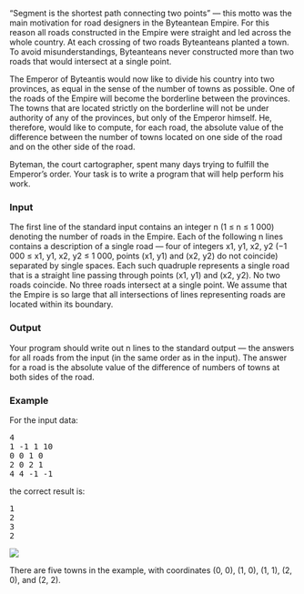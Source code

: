 <p>“Segment is the shortest path connecting two points” — this motto was the main motivation for road designers
in the Byteantean Empire. For this reason all roads constructed in the Empire were straight and led across
the whole country. At each crossing of two roads Byteanteans planted a town. To avoid misunderstandings,
Byteanteans never constructed more than two roads that would intersect at a single point.</p><p>
The Emperor of Byteantis would now like to divide his country into two provinces, as equal in the sense
of the number of towns as possible. One of the roads of the Empire will become the borderline between the
provinces. The towns that are located strictly on the borderline will not be under authority of any of the
provinces, but only of the Emperor himself. He, therefore, would like to compute, for each road, the absolute
value of the difference between the number of towns located on one side of the road and on the other side of
the road.</p><p>
Byteman, the court cartographer, spent many days trying to fulfill the Emperor’s order. Your task is to
write a program that will help perform his work.</p>
<h3>Input</h3>
<p>The first line of the standard input contains an integer n (1 ≤ n ≤ 1 000) denoting the number of roads in the Empire. Each of the following n lines contains a description of a single road — four of integers x1, y1, x2, y2 (−1 000 ≤ x1, y1, x2, y2 ≤ 1 000, points (x1, y1) and (x2, y2) do not coincide) separated by single spaces. Each such quadruple represents a single road that is a straight line passing through points (x1, y1) and (x2, y2). No
two roads coincide. No three roads intersect at a single point. We assume that the Empire is so large that all
intersections of lines representing roads are located within its boundary.</p>
<h3>Output</h3>
<p>Your program should write out n lines to the standard output — the answers for all roads from the input (in
the same order as in the input). The answer for a road is the absolute value of the difference of numbers of
towns at both sides of the road.</p>
<h3>Example</h3>
<p>For the input data:</p>
<pre>4
1 -1 1 10
0 0 1 0
2 0 2 1
4 4 -1 -1
</pre>
<p>the correct result is:</p>
<pre>1
2
3
2
</pre>
<img src="./21267/file/iLoVJ1Bi.png">

<p>There are five towns in the example, with coordinates (0, 0), (1, 0), (1, 1), (2, 0), and (2, 2).</p>